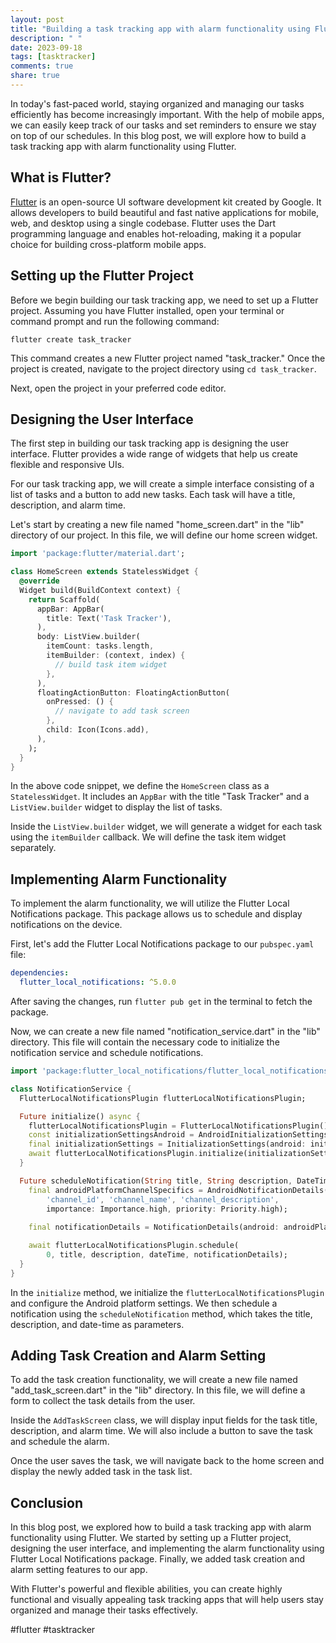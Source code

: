 ```yaml
---
layout: post
title: "Building a task tracking app with alarm functionality using Flutter"
description: " "
date: 2023-09-18
tags: [tasktracker]
comments: true
share: true
---
```


In today's fast-paced world, staying organized and managing our tasks efficiently has become increasingly important. With the help of mobile apps, we can easily keep track of our tasks and set reminders to ensure we stay on top of our schedules. In this blog post, we will explore how to build a task tracking app with alarm functionality using Flutter.

## What is Flutter?

[Flutter](https://flutter.dev/) is an open-source UI software development kit created by Google. It allows developers to build beautiful and fast native applications for mobile, web, and desktop using a single codebase. Flutter uses the Dart programming language and enables hot-reloading, making it a popular choice for building cross-platform mobile apps.

## Setting up the Flutter Project

Before we begin building our task tracking app, we need to set up a Flutter project. Assuming you have Flutter installed, open your terminal or command prompt and run the following command:

```shell
flutter create task_tracker
```

This command creates a new Flutter project named "task_tracker." Once the project is created, navigate to the project directory using `cd task_tracker`. 

Next, open the project in your preferred code editor.

## Designing the User Interface

The first step in building our task tracking app is designing the user interface. Flutter provides a wide range of widgets that help us create flexible and responsive UIs.

For our task tracking app, we will create a simple interface consisting of a list of tasks and a button to add new tasks. Each task will have a title, description, and alarm time.

Let's start by creating a new file named "home_screen.dart" in the "lib" directory of our project. In this file, we will define our home screen widget.

```dart
import 'package:flutter/material.dart';

class HomeScreen extends StatelessWidget {
  @override
  Widget build(BuildContext context) {
    return Scaffold(
      appBar: AppBar(
        title: Text('Task Tracker'),
      ),
      body: ListView.builder(
        itemCount: tasks.length,
        itemBuilder: (context, index) {
          // build task item widget
        },
      ),
      floatingActionButton: FloatingActionButton(
        onPressed: () {
          // navigate to add task screen
        },
        child: Icon(Icons.add),
      ),
    );
  }
}
```

In the above code snippet, we define the `HomeScreen` class as a `StatelessWidget`. It includes an `AppBar` with the title "Task Tracker" and a `ListView.builder` widget to display the list of tasks.

Inside the `ListView.builder` widget, we will generate a widget for each task using the `itemBuilder` callback. We will define the task item widget separately.

## Implementing Alarm Functionality

To implement the alarm functionality, we will utilize the Flutter Local Notifications package. This package allows us to schedule and display notifications on the device.

First, let's add the Flutter Local Notifications package to our `pubspec.yaml` file:

```yaml
dependencies:
  flutter_local_notifications: ^5.0.0
```

After saving the changes, run `flutter pub get` in the terminal to fetch the package.

Now, we can create a new file named "notification_service.dart" in the "lib" directory. This file will contain the necessary code to initialize the notification service and schedule notifications.

```dart
import 'package:flutter_local_notifications/flutter_local_notifications.dart';

class NotificationService {
  FlutterLocalNotificationsPlugin flutterLocalNotificationsPlugin;

  Future initialize() async {
    flutterLocalNotificationsPlugin = FlutterLocalNotificationsPlugin();
    const initializationSettingsAndroid = AndroidInitializationSettings('app_icon');
    final initializationSettings = InitializationSettings(android: initializationSettingsAndroid);
    await flutterLocalNotificationsPlugin.initialize(initializationSettings);
  }

  Future scheduleNotification(String title, String description, DateTime dateTime) async {
    final androidPlatformChannelSpecifics = AndroidNotificationDetails(
        'channel_id', 'channel_name', 'channel_description',
        importance: Importance.high, priority: Priority.high);
    
    final notificationDetails = NotificationDetails(android: androidPlatformChannelSpecifics);

    await flutterLocalNotificationsPlugin.schedule(
        0, title, description, dateTime, notificationDetails);
  }
}
```

In the `initialize` method, we initialize the `flutterLocalNotificationsPlugin` and configure the Android platform settings. We then schedule a notification using the `scheduleNotification` method, which takes the title, description, and date-time as parameters.

## Adding Task Creation and Alarm Setting

To add the task creation functionality, we will create a new file named "add_task_screen.dart" in the "lib" directory. In this file, we will define a form to collect the task details from the user.

Inside the `AddTaskScreen` class, we will display input fields for the task title, description, and alarm time. We will also include a button to save the task and schedule the alarm.

Once the user saves the task, we will navigate back to the home screen and display the newly added task in the task list.

## Conclusion

In this blog post, we explored how to build a task tracking app with alarm functionality using Flutter. We started by setting up a Flutter project, designing the user interface, and implementing the alarm functionality using Flutter Local Notifications package. Finally, we added task creation and alarm setting features to our app.

With Flutter's powerful and flexible abilities, you can create highly functional and visually appealing task tracking apps that will help users stay organized and manage their tasks effectively.

#flutter #tasktracker